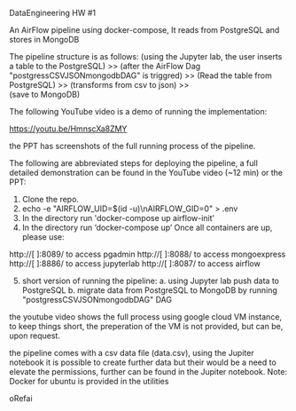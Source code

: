 DataEngineering HW #1

An AirFlow pipeline using docker-compose,  It reads from PostgreSQL and stores in MongoDB

The pipeline structure is as follows: (using the Jupyter lab, the user inserts a table to the PostgreSQL) >> 
(after the AirFlow Dag "postgressCSVJSONmongodbDAG" is triggred) >>
(Read the table from PostgreSQL) >> 
(transforms from csv to json) >>  
(save to MongoDB)

The following YouTube video is a demo of running the implementation:

https://youtu.be/HmnscXa8ZMY


the PPT has screenshots of the full running process of the pipeline.

The following are abbreviated steps for deploying the pipeline, a full detailed demonstration can be found in the YouTube video (~12 min) or the PPT:

1. Clone the repo.
2. echo -e "AIRFLOW_UID=$(id -u)\nAIRFLOW_GID=0" > .env
3. In the directory run 'docker-compose up airflow-init'
4. In the directory run ‘docker-compose up’
Once all containers are up, please use:

http://[      ]:8089/    to access  pgadmin
http://[      ]:8088/    to access  mongoexpress
http://[      ]:8886/    to access  jupyterlab
http://[      ]:8087/    to access  airflow 

5. short version of running the pipeline:
   a. using Jupyter lab push data to PostgreSQL
   b. migrate data from PostgreSQL to MongoDB by running "postgressCSVJSONmongodbDAG" DAG

the youtube video shows the full process using google cloud VM instance, to keep things short, the preperation of the VM is not provided, but can be, upon request. 

the pipeline comes with a csv data file (data.csv), using the Jupiter notebook it is possible to create further data but 
their would be a need to elevate the permissions, further can be found in the Jupiter notebook.
Note: Docker for ubuntu is provided in the utilities

oRefai
